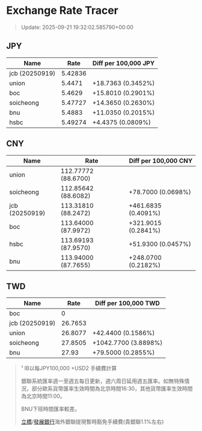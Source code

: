 # Exchange Rate Tracer

> Update: 2025-09-21 19:32:02.585790+00:00

## JPY

| Name           |    Rate | Diff per 100,000 JPY   |
|----------------|---------|------------------------|
| jcb (20250919) | 5.42836 |                        |
| union          | 5.4471  | +18.7363 (0.3452%)     |
| boc            | 5.4629  | +15.8010 (0.2901%)     |
| soicheong      | 5.47727 | +14.3650 (0.2630%)     |
| bnu            | 5.4883  | +11.0350 (0.2015%)     |
| hsbc           | 5.49274 | +4.4375 (0.0809%)      |

## CNY

| Name           | Rate                | Diff per 100,000 CNY   |
|----------------|---------------------|------------------------|
| union          | 112.77772	(88.6700) |                        |
| soicheong      | 112.85642	(88.6082) | +78.7000 (0.0698%)     |
| jcb (20250919) | 113.31810	(88.2472) | +461.6835 (0.4091%)    |
| boc            | 113.64000	(87.9972) | +321.9015 (0.2841%)    |
| hsbc           | 113.69193	(87.9570) | +51.9300 (0.0457%)     |
| bnu            | 113.94000	(87.7655) | +248.0700 (0.2182%)    |

## TWD

| Name           |    Rate | Diff per 100,000 TWD   |
|----------------|---------|------------------------|
| boc            |  0      |                        |
| jcb (20250919) | 26.7653 |                        |
| union          | 26.8077 | +42.4400 (0.1586%)     |
| soicheong      | 27.8505 | +1042.7700 (3.8898%)   |
| bnu            | 27.93   | +79.5000 (0.2855%)     |


> ¹ IB以每JPY100,000 +USD2 手續費計算
>
> 銀聯系統匯率週一至週五每日更新，週六周日延用週五匯率。如無特殊情況，部分歐系貨幣匯率生效時間為北京時間16:30，其他貨幣匯率生效時間為北京時間11:00。
>
> BNU下班時間匯率較差。
>
> [立橋](https://www.wlbank.com.mo/uploads/ueditor/file/20181211/1544536513900230.pdf)/[發展銀行](https://www.mdb.com.mo/Service_Charges_20230728.pdf)海外銀聯提現暫時豁免手續費(貴銀聯1.1%左右)

